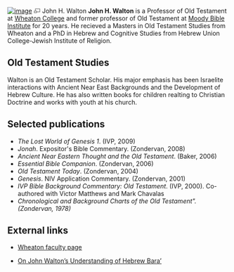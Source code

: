 [![image](images/f/f3/Walton.jpg)](http://www.theopedia.com/File:Walton.jpg)
[![image](data:image/png;base64,iVBORw0KGgoAAAANSUhEUgAAAA8AAAALCAAAAACFLIiAAAAAAnRSTlMA/1uRIrUAAABPSURBVAjXY/j///+5vXDwjAHIr26ZAgXZe8H8a/+hoIcw/9nevdVL9+79DuPvzQYZFPUezu8BMZLXgkExnD8HAu6hqv//n+HZVjD4DuUDAKlChD3fj6aPAAAAAElFTkSuQmCC)](http://www.theopedia.com/File:Walton.jpg "Enlarge")
John H. Walton
**John H. Walton** is a Professor of Old Testament at
[Wheaton College](Wheaton_College "Wheaton College") and former
professor of Old Testament at
[Moody Bible Institute](index.php?title=Moody_Bible_Institute&action=edit&redlink=1 "Moody Bible Institute (page does not exist)")
for 20 years. He recieved a Masters in Old Testament Studies from
Wheaton and a PhD in Hebrew and Cognitive Studies from Hebrew Union
College-Jewish Institute of Religion.


## Old Testament Studies

Walton is an Old Testament Scholar. His major emphasis has been
Israelite interactions with Ancient Near East Backgrounds and the
Development of Hebrew Culture. He has also written books for
children realting to Christian Doctrine and works with youth at his
church.

## Selected publications

-   *The Lost World of Genesis 1*. (IVP, 2009)
-   *Jonah*. Expositor's Bible Commentary. (Zondervan, 2008)
-   *Ancient Near Eastern Thought and the Old Testament*. (Baker,
    2006)
-   *Essential Bible Companion*. (Zondervan, 2006)
-   *Old Testament Today*. (Zondervan, 2004)
-   *Genesis*. NIV Application Commentary. (Zondervan, 2001)
-   *IVP Bible Background Commentary: Old Testament*. (IVP, 2000).
    Co-authored with Victor Matthews and Mark Chavalas
-   *Chronological and Background Charts of the Old Testament". (Zondervan, 1978)*

## External links

-   [Wheaton faculty page](http://www.wheaton.edu/Theology/Faculty/walton)

-   [On John Walton’s Understanding of Hebrew Bara’](http://michaelsheiser.com/TheNakedBible/2010/09/on-john-waltons-understanding-of-hebrew-bara/)



